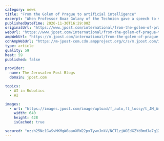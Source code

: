 ```yaml
---
category: news
title: "From the Golem of Prague to artificial intelligence"
excerpt: "When Professor Boaz Golany of the Technion gave a speech to visiting students from the Czech Technical University in Prague several years ago, he described the Golem of Prague as a metaphor for artificial intelligence (AI)."
publishedDateTime: 2020-11-30T16:29:00Z
originalUrl: "https://www.jpost.com/international/from-the-golem-of-prague-to-artificial-intelligence-650713"
webUrl: "https://www.jpost.com/international/from-the-golem-of-prague-to-artificial-intelligence-650713"
ampWebUrl: "https://m.jpost.com/international/from-the-golem-of-prague-to-artificial-intelligence-650713/amp"
cdnAmpWebUrl: "https://m-jpost-com.cdn.ampproject.org/c/s/m.jpost.com/international/from-the-golem-of-prague-to-artificial-intelligence-650713/amp"
type: article
quality: 59
heat: 59
published: false

provider:
  name: The Jerusalem Post Blogs
  domain: jpost.com

topics:
  - AI in Robotics
  - AI

images:
  - url: "https://images.jpost.com/image/upload/f_auto,fl_lossy/t_JM_ArticleMainImageFaceDetect/467217"
    width: 640
    height: 428
    isCached: true

secured: "nzzh25Nc1GwSvMKMgW0aaoXRW22pxTywvJnkV/NCT1zjWOEdGZYd0mdJa7g12havZpvHlVHfiJKKaNvwxkYr8YyMhzjvdg7m9WqLaYUUpFaAxO/dBVOL+WVnolzSXmN9HCHTZK+IgBzyFQABfbqlp7uD9dY1MfjF42fgvOYAlldiUiPdo3z05oXhxblYpJw9nBjEP0DC6Soe074zkJ4ePahZBuhTM2S16gieASDs7wFyFCFiaY02wx+YAxXAL0UHgv//uEY9wWfYxP8zJwBuX4U7eQS1lYmFVeBOltyQzbzBRun6kdr/+vVnzJbgJBiN9wLpN/QYreaAalk6vbP9ygyjUiZXuzTyC1KM4Tba22A=;UX7nods/HxyWfkEdMHvn2w=="
---
```


